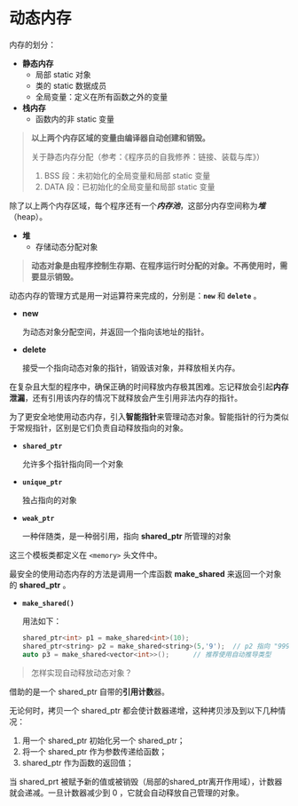 # 动态内存

内存的划分：

* **静态内存**
    * 局部 static 对象
    * 类的 static 数据成员
    * 全局变量：定义在所有函数之外的变量
* **栈内存**
    * 函数内的非 static 变量

> **以上两个内存区域的变量由编译器自动创建和销毁。**
>
> 关于静态内存分配（参考：《程序员的自我修养：链接、装载与库》）
>
> 1. BSS 段：未初始化的全局变量和局部 static 变量
> 2. DATA 段：已初始化的全局变量和局部 static 变量



除了以上两个内存区域，每个程序还有一个***内存池***，这部分内存空间称为***堆***（heap）。

* **堆**
    * 存储动态分配对象

> **动态对象是由程序控制生存期、在程序运行时分配的对象。不再使用时，需要显示销毁。**





动态内存的管理方式是用一对运算符来完成的，分别是：**`new`** 和 **`delete`** 。

* **new**

    为动态对象分配空间，并返回一个指向该地址的指针。

* **delete**

    接受一个指向动态对象的指针，销毁该对象，并释放相关内存。





在复杂且大型的程序中，确保正确的时间释放内存极其困难。忘记释放会引起**内存泄漏**，还有引用该内存的情况下就释放会产生引用非法内存的指针。





为了更安全地使用动态内存，引入**智能指针**来管理动态对象。智能指针的行为类似于常规指针，区别是它们负责自动释放指向的对象。



* **`shared_ptr`**

    允许多个指针指向同一个对象

* **`unique_ptr`**

    独占指向的对象

* **`weak_ptr`**

    一种伴随类，是一种弱引用，指向 **shared_ptr** 所管理的对象



这三个模板类都定义在 `<memory>` 头文件中。



最安全的使用动态内存的方法是调用一个库函数 **make_shared** 来返回一个对象的 **shared_ptr** 。

* **`make_shared()`**

    用法如下：

    ```c++
    shared_ptr<int> p1 = make_shared<int>(10);
    shared_ptr<string> p2 = make_shared<string>(5,'9');  // p2 指向 "99999"
    auto p3 = make_shared<vector<int>>();      // 推荐使用自动推导类型
    ```



> 怎样实现自动释放动态对象？

借助的是一个 shared_ptr 自带的**引用计数**器。

无论何时，拷贝一个 shared_ptr 都会使计数器递增，这种拷贝涉及到以下几种情况：

1. 用一个 shared_ptr 初始化另一个 shared_ptr；
2. 将一个 shared_ptr 作为参数传递给函数；
3. shared_ptr 作为函数的返回值；

当 shared_prt 被赋予新的值或被销毁（局部的shared_ptr离开作用域），计数器就会递减。一旦计数器减少到 0 ，它就会自动释放自己管理的对象。